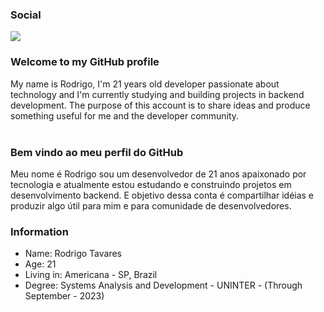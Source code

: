 <div>
  <h3>Social</h3>
  <a href="https://www.linkedin.com/in/rodrigo-tavares-/">
    <img src="https://img.shields.io/badge/linkedin-FFFFFF.svg?style=for-the-badge&logo=linkedin&logoColor=black"/>
  </a>
</div>


### Welcome to my GitHub profile

My name is Rodrigo, I'm 21 years old developer passionate about technology and I'm currently studying and building projects in backend development.
The purpose of this account is to share ideas and produce something useful for me and the developer community. <br/> </br>

### Bem vindo ao meu perfil do GitHub

Meu nome é Rodrigo sou um desenvolvedor de 21 anos apaixonado por tecnologia e atualmente estou estudando e construindo projetos em desenvolvimento backend.
E objetivo dessa conta é compartilhar idéias e produzir algo útil para mim e para comunidade de desenvolvedores.


### Information

* Name: Rodrigo Tavares <br>
* Age: 21 <br>
* Living in: Americana - SP, Brazil <br>
* Degree: Systems Analysis and Development - UNINTER - (Through September - 2023) <br> 